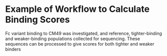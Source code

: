 # Example of Workflow to Calculate Binding Scores

Fc variant binding to CM49 was investigated, and reference, tighter-binding and weaker-binding populations collected for sequencing. These sequences can be processed to give scores for both tighter and weaker binders
